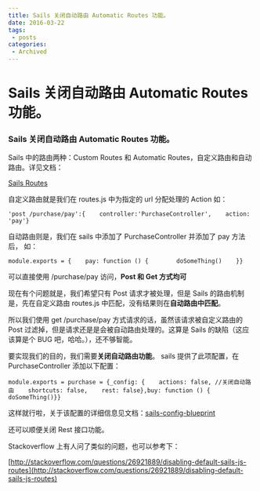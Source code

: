 ```yaml
---
title: Sails 关闭自动路由 Automatic Routes 功能。
date: 2016-03-22
tags:
 - posts
categories: 
 - Archived
---
```

# Sails 关闭自动路由 Automatic Routes 功能。



### Sails 关闭自动路由 Automatic Routes 功能。

Sails 中的路由两种：Custom Routes 和 Automatic Routes，自定义路由和自动路由。详见文档： 

[Sails Routes](http://sailsjs-documentation.readthedocs.org/en/latest/concepts/Routes/)

自定义路由就是我们在 routes.js 中为指定的 url 分配处理的 Action 如：

```
'post /purchase/pay':{    controller:'PurchaseController',    action: 'pay'}
```

自动路由则是，我们在 sails 中添加了 PurchaseController 并添加了 pay 方法后， 如：

```
module.exports = {    pay: function () {        doSomeThing()    }}
```

可以直接使用 /purchase/pay 访问，**Post 和 Get 方式均可**

现在有个问题就是，我们希望只有 Post 请求才被处理，但是 Sails 的路由机制是，先在自定义路由 routes.js 中匹配，没有结果则在**自动路由中匹配**。 

所以我们使用 get /purchase/pay 方式请求的话，虽然该请求被自定义路由的 Post 过滤掉，但是请求还是是会被自动路由处理的。这算是 Sails 的缺陷（这应该算是个 BUG 吧，哈哈。），还不够智能。

要实现我们的目的，我们需要**关闭自动路由功能**。 sails 提供了此项配置，在 PurchaseController 添加以下配置：

```
module.exports = purchase = {_config: {    actions: false, //关闭自动路由    shortcuts: false,    rest: false},buy: function () {    doSomeThing()}}
```

这样就行啦，关于该配置的详细信息见文档：[sails-config-blueprint](http://sailsjs.org/documentation/reference/configuration/sails-config-blueprint)

还可以顺便关闭 Rest 接口功能。

Stackoverflow 上有人问了类似的问题，也可以参考下： 

[http://stackoverflow.com/questions/26921889/disabling-default-sails-js-routes](http://stackoverflow.com/questions/26921889/disabling-default-sails-js-routes)


